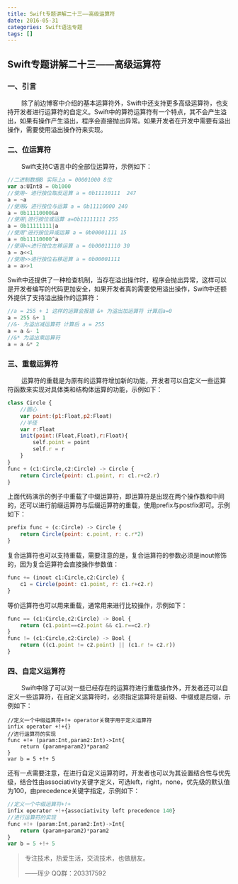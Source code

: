 ```yaml
---
title: Swift专题讲解二十三——高级运算符
date: 2016-05-31
categories: Swift语法专题
tags: []
---
```

## Swift专题讲解二十三——高级运算符

### 一、引言

        除了前边博客中介绍的基本运算符外，Swift中还支持更多高级运算符，也支持开发者进行运算符的自定义。Swift中的算符运算符有一个特点，其不会产生溢出，如果有操作产生溢出，程序会直接抛出异常。如果开发者在开发中需要有溢出操作，需要使用溢出操作符来实现。

### 二、位运算符

        Swift支持C语言中的全部位运算符，示例如下：

```javascript
//二进制数据8 实际上a = 00001000 8位
var a:UInt8 = 0b1000
//使用~ 进行按位取反运算 a = 0b11110111  247
a = ~a
//使用& 进行按位与运算 a = 0b11110000 240
a = 0b11110000&a
//使用|进行按位或运算 a=0b11111111 255
a = 0b11111111|a
//使用^进行按位异或运算 a = 0b00001111 15
a = 0b11110000^a
//使用<<进行按位左移运算 a = 0b00011110 30
a = a<<1
//使用>>进行按位右移运算 a = 0b00001111
a = a>>1
```

Swift中还提供了一种检查机制，当存在溢出操作时，程序会抛出异常，这样可以是开发者编写的代码更加安全，如果开发者真的需要使用溢出操作，Swift中还额外提供了支持溢出操作的运算符：

```javascript
//a = 255 + 1 这样的运算会报错 &+ 为溢出加运算符 计算后a=0
a = 255 &+ 1
//&- 为溢出减运算符 计算后 a = 255
a = a &- 1
//&* 为溢出乘运算符
a = a &* 2
```

### 三、重载运算符

        运算符的重载是为原有的运算符增加新的功能，开发者可以自定义一些运算符函数来实现对具体类和结构体运算的功能，示例如下：

```javascript
class Circle {
    //圆心
    var point:(p1:Float,p2:Float)
    //半径
    var r:Float
    init(point:(Float,Float),r:Float){
        self.point = point
        self.r = r
    }
}
func + (c1:Circle,c2:Circle) -> Circle {
    return Circle(point: c1.point, r: c1.r+c2.r)
}
```

上面代码演示的例子中重载了中缀运算符，即运算符是出现在两个操作数和中间的，还可以进行前缀运算符与后缀运算符的重载，使用prefix与postfix即可。示例如下：

```javascript
prefix func + (c:Circle) -> Circle {
    return Circle(point: c.point, r: c.r*2)
}
```

复合运算符也可以支持重载，需要注意的是，复合运算符的参数必须是inout修饰的，因为复合运算符会直接操作参数值：

```javascript
func += (inout c1:Circle,c2:Circle) {
    c1 = Circle(point: c1.point, r: c1.r+c2.r)
}
```

等价运算符也可以用来重载，通常用来进行比较操作，示例如下：

```javascript
func == (c1:Circle,c2:Circle) -> Bool {
    return (c1.point==c2.point && c1.r==c2.r)
}
func != (c1:Circle,c2:Circle) -> Bool {
    return ((c1.point != c2.point) || (c1.r != c2.r))
}
```

### 四、自定义运算符

        Swift中除了可以对一些已经存在的运算符进行重载操作外，开发者还可以自定义一些运算符，在自定义运算符时，必须指定运算符是前缀、中缀或是后缀，示例如下：

```
//定义一个中缀运算符+!+ operator关键字用于定义运算符
infix operator +!+{}
//进行运算符的实现
func +!+ (param:Int,param2:Int)->Int{
    return (param+param2)*param2
}
var b = 5 +!+ 5
```

还有一点需要注意，在进行自定义运算符时，开发者也可以为其设置结合性与优先级，结合性由associativity关键字定义，可选left，right，none，优先级的默认值为100，由precedence关键字指定，示例如下：

```javascript
//定义一个中缀运算符+!+
infix operator +!+{associativity left precedence 140}
//进行运算符的实现
func +!+ (param:Int,param2:Int)->Int{
    return (param+param2)*param2
}
var b = 5 +!+ 5
```

> 专注技术，热爱生活，交流技术，也做朋友。
> 
> ——珲少 QQ群：203317592
